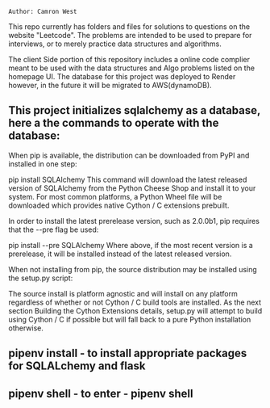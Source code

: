     Author: Camron West


This repo currently has folders and files for solutions to questions on the website "Leetcode".
The problems are intended to be used to prepare for interviews, or to merely practice data structures and algorithms.

The client Side portion of this repository includes a online code complier meant to be used with the data structures and Algo problems listed on the homepage UI.
The database for this project was deployed to Render however, in the future it will be migrated to AWS(dynamoDB).

This project initializes sqlalchemy as a database, here a the commands to operate with the database:
-------------------------------------------------------------------------------------------------------------------------------------------------------------------------
When pip is available, the distribution can be downloaded from PyPI and installed in one step:

pip install SQLAlchemy
This command will download the latest released version of SQLAlchemy from the Python Cheese Shop and install it to your system. For most common platforms, a Python Wheel file will be downloaded which provides native Cython / C extensions prebuilt.

In order to install the latest prerelease version, such as 2.0.0b1, pip requires that the --pre flag be used:

pip install --pre SQLAlchemy
Where above, if the most recent version is a prerelease, it will be installed instead of the latest released version.


When not installing from pip, the source distribution may be installed using the setup.py script:


The source install is platform agnostic and will install on any platform regardless of whether or not Cython / C build tools are installed. As the next section Building the Cython Extensions details, setup.py will attempt to build using Cython / C if possible but will fall back to a pure Python installation otherwise.

## pipenv install - to install appropriate packages for SQLALchemy and flask
## pipenv shell - to enter - pipenv shell

